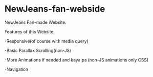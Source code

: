 # NewJeans-fan-webside
 NewJeans Fan-made Website. 

 Features of this Website:

 -Responsive(of course with media query)
 
 -Basic Parallax Scrolling(non-JS)

 -More Animations if needed and kaya pa (non-JS animations only CSS)
 
 -Navigation
